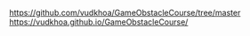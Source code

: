 https://github.com/vudkhoa/GameObstacleCourse/tree/master
https://vudkhoa.github.io/GameObstacleCourse/
